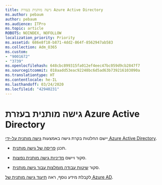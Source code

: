 ```yaml
---
title: גישה מותנית בעזרת Azure Active Directory
ms.author: pebaum
author: pebaum
ms.audience: ITPro
ms.topic: article
ROBOTS: NOINDEX, NOFOLLOW
localization_priority: Priority
ms.assetid: 686e8f18-b871-4dd2-864f-8562947ab583
ms.collection: Adm_O365
ms.custom:
- "9001672"
- "3739"
ms.openlocfilehash: 648cbc899315fa012ef4eec47bc059d9cb2847f7
ms.sourcegitcommit: 018aadd53eac92248bc6d5ad63b739216103090a
ms.translationtype: HT
ms.contentlocale: he-IL
ms.lasthandoff: 03/24/2020
ms.locfileid: "42940231"
---
```

# <a name="conditional-access-with-azure-active-directory"></a>גישה מותנית בעזרת Azure Active Directory

יישם החלטות בקרת גישה באמצעות [גישה מותנית על-ידי Azure Active Directory](https://docs.microsoft.com/azure/active-directory/conditional-access/overview).

- תכנן [פריסה של גישה מותנית](https://docs.microsoft.com/azure/active-directory/conditional-access/plan-conditional-access). 

- סקור ויישם [מדיניות גישה מותנית נפוצות](https://docs.microsoft.com/azure/active-directory/conditional-access/concept-conditional-access-policy-common).

- סקור [שיטות עבודה מומלצות עבור גישה מותנית](https://docs.microsoft.com/azure/active-directory/conditional-access/best-practices).

לקבלת מידע נוסף, ראה [תיעוד גישה מותנית של Azure AD](https://docs.microsoft.com/azure/active-directory/conditional-access/).
